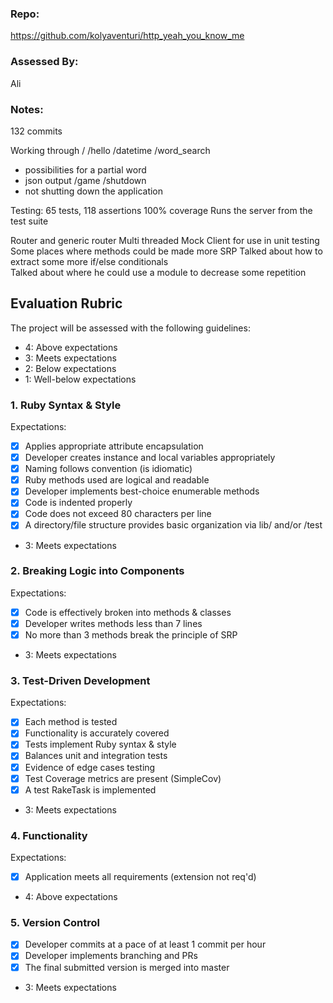 ### Repo:
https://github.com/kolyaventuri/http_yeah_you_know_me  

### Assessed By:  
Ali  

### Notes:  
132 commits  

Working through
/
/hello
/datetime
/word_search
- possibilities for a partial word
- json output
/game
/shutdown
- not shutting down the application  

Testing:
65 tests, 118 assertions  100% coverage
Runs the server from the test suite  

Router and generic router
Multi threaded
Mock Client for use in unit testing  
Some places where methods could be made more SRP
Talked about how to extract some more if/else conditionals  
Talked about where he could use a module to decrease some repetition    



## Evaluation Rubric

The project will be assessed with the following guidelines:

* 4: Above expectations
* 3: Meets expectations
* 2: Below expectations
* 1: Well-below expectations

### 1. Ruby Syntax & Style

Expectations:

- [x] Applies appropriate attribute encapsulation  
- [x] Developer creates instance and local variables appropriately
- [x] Naming follows convention (is idiomatic)
- [x] Ruby methods used are logical and readable  
- [x] Developer implements best-choice enumerable methods
- [x] Code is indented properly
- [x] Code does not exceed 80 characters per line
- [x] A directory/file structure provides basic organization via lib/ and/or /test

* 3: Meets expectations

### 2. Breaking Logic into Components

Expectations:

- [x] Code is effectively broken into methods & classes
- [x] Developer writes methods less than 7 lines
- [x] No more than 3 methods break the principle of SRP

* 3: Meets expectations

### 3. Test-Driven Development

Expectations:

- [x] Each method is tested  
- [x] Functionality is accurately covered
- [x] Tests implement Ruby syntax & style   
- [x] Balances unit and integration tests
- [x] Evidence of edge cases testing
- [x] Test Coverage metrics are present (SimpleCov)
- [x] A test RakeTask is implemented

* 3: Meets expectations

### 4. Functionality

Expectations:

- [x] Application meets all requirements (extension not req'd)

* 4: Above expectations

### 5. Version Control

- [x] Developer commits at a pace of at least 1 commit per hour
- [x] Developer implements branching and PRs
- [x] The final submitted version is merged into master

* 3: Meets expectations

